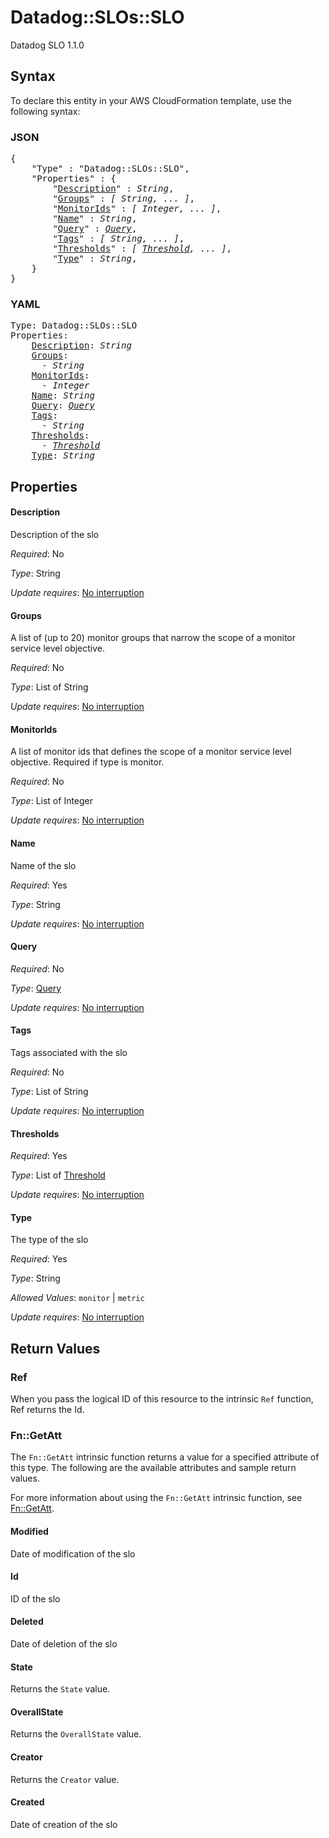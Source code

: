 # Datadog::SLOs::SLO

Datadog SLO 1.1.0

## Syntax

To declare this entity in your AWS CloudFormation template, use the following syntax:

### JSON

<pre>
{
    "Type" : "Datadog::SLOs::SLO",
    "Properties" : {
        "<a href="#description" title="Description">Description</a>" : <i>String</i>,
        "<a href="#groups" title="Groups">Groups</a>" : <i>[ String, ... ]</i>,
        "<a href="#monitorids" title="MonitorIds">MonitorIds</a>" : <i>[ Integer, ... ]</i>,
        "<a href="#name" title="Name">Name</a>" : <i>String</i>,
        "<a href="#query" title="Query">Query</a>" : <i><a href="query.md">Query</a></i>,
        "<a href="#tags" title="Tags">Tags</a>" : <i>[ String, ... ]</i>,
        "<a href="#thresholds" title="Thresholds">Thresholds</a>" : <i>[ <a href="threshold.md">Threshold</a>, ... ]</i>,
        "<a href="#type" title="Type">Type</a>" : <i>String</i>,
    }
}
</pre>

### YAML

<pre>
Type: Datadog::SLOs::SLO
Properties:
    <a href="#description" title="Description">Description</a>: <i>String</i>
    <a href="#groups" title="Groups">Groups</a>: <i>
      - String</i>
    <a href="#monitorids" title="MonitorIds">MonitorIds</a>: <i>
      - Integer</i>
    <a href="#name" title="Name">Name</a>: <i>String</i>
    <a href="#query" title="Query">Query</a>: <i><a href="query.md">Query</a></i>
    <a href="#tags" title="Tags">Tags</a>: <i>
      - String</i>
    <a href="#thresholds" title="Thresholds">Thresholds</a>: <i>
      - <a href="threshold.md">Threshold</a></i>
    <a href="#type" title="Type">Type</a>: <i>String</i>
</pre>

## Properties

#### Description

Description of the slo

_Required_: No

_Type_: String

_Update requires_: [No interruption](https://docs.aws.amazon.com/AWSCloudFormation/latest/UserGuide/using-cfn-updating-stacks-update-behaviors.html#update-no-interrupt)

#### Groups

A list of (up to 20) monitor groups that narrow the scope of a monitor service level objective.

_Required_: No

_Type_: List of String

_Update requires_: [No interruption](https://docs.aws.amazon.com/AWSCloudFormation/latest/UserGuide/using-cfn-updating-stacks-update-behaviors.html#update-no-interrupt)

#### MonitorIds

A list of monitor ids that defines the scope of a monitor service level objective. Required if type is monitor.

_Required_: No

_Type_: List of Integer

_Update requires_: [No interruption](https://docs.aws.amazon.com/AWSCloudFormation/latest/UserGuide/using-cfn-updating-stacks-update-behaviors.html#update-no-interrupt)

#### Name

Name of the slo

_Required_: Yes

_Type_: String

_Update requires_: [No interruption](https://docs.aws.amazon.com/AWSCloudFormation/latest/UserGuide/using-cfn-updating-stacks-update-behaviors.html#update-no-interrupt)

#### Query

_Required_: No

_Type_: <a href="query.md">Query</a>

_Update requires_: [No interruption](https://docs.aws.amazon.com/AWSCloudFormation/latest/UserGuide/using-cfn-updating-stacks-update-behaviors.html#update-no-interrupt)

#### Tags

Tags associated with the slo

_Required_: No

_Type_: List of String

_Update requires_: [No interruption](https://docs.aws.amazon.com/AWSCloudFormation/latest/UserGuide/using-cfn-updating-stacks-update-behaviors.html#update-no-interrupt)

#### Thresholds

_Required_: Yes

_Type_: List of <a href="threshold.md">Threshold</a>

_Update requires_: [No interruption](https://docs.aws.amazon.com/AWSCloudFormation/latest/UserGuide/using-cfn-updating-stacks-update-behaviors.html#update-no-interrupt)

#### Type

The type of the slo

_Required_: Yes

_Type_: String

_Allowed Values_: <code>monitor</code> | <code>metric</code>

_Update requires_: [No interruption](https://docs.aws.amazon.com/AWSCloudFormation/latest/UserGuide/using-cfn-updating-stacks-update-behaviors.html#update-no-interrupt)

## Return Values

### Ref

When you pass the logical ID of this resource to the intrinsic `Ref` function, Ref returns the Id.

### Fn::GetAtt

The `Fn::GetAtt` intrinsic function returns a value for a specified attribute of this type. The following are the available attributes and sample return values.

For more information about using the `Fn::GetAtt` intrinsic function, see [Fn::GetAtt](https://docs.aws.amazon.com/AWSCloudFormation/latest/UserGuide/intrinsic-function-reference-getatt.html).

#### Modified

Date of modification of the slo

#### Id

ID of the slo

#### Deleted

Date of deletion of the slo

#### State

Returns the <code>State</code> value.

#### OverallState

Returns the <code>OverallState</code> value.

#### Creator

Returns the <code>Creator</code> value.

#### Created

Date of creation of the slo

